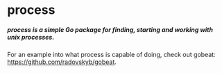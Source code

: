 # process

##### process is a simple Go package for finding, starting and working with unix processes.

For an example into what process is capable of doing, check out gobeat: https://github.com/radovskyb/gobeat.
